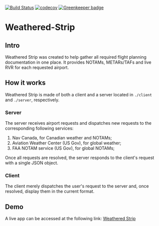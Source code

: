 [![Build Status](https://travis-ci.com/Greg-Hamel/weatheredstrip.svg?branch=master)](https://travis-ci.com/Greg-Hamel/weatheredstrip)
[![codecov](https://codecov.io/gh/GregoryHamel/weatheredstrip/branch/master/graph/badge.svg)](https://codecov.io/gh/GregoryHamel/weatheredstrip) [![Greenkeeper badge](https://badges.greenkeeper.io/Greg-Hamel/weatheredstrip.svg)](https://greenkeeper.io/)

# Weathered-Strip
## Intro
Weathered Strip was created to help gather all required flight planning documentation in one place. It provides NOTAMs, METARs/TAFs and live RVR for each requested airport.

## How it works
Weathered Strip is made of both a client and a server located in `./client` and `./server`, respectively.

### Server
The server receives airport requests and dispatches new requests to the corresponding following services:
1. Nav Canada, for Canadian weather and NOTAMs;
1. Aviation Weather Center (US Gov), for global weather;
1. FAA NOTAM service (US Gov), for global NOTAMs;

Once all requests are resolved, the server responds to the client's request with a single JSON object.

### Client
The client merely dispatches the user's request to the server and, once resolved, display them in the current format.

## Demo
A live app can be accessed at the following link: [Weathered Strip](https://www.weatheredstrip.com)
